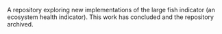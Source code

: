 A repository exploring new implementations of the large fish indicator (an ecosystem health indicator). 
This work has concluded and the repository archived.
